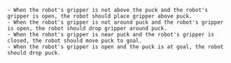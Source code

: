 
    - When the robot's gripper is not above the puck and the robot's gripper is open, the robot should place gripper above puck.
    - When the robot's gripper is not around puck and the robot's gripper is open, the robot should drop gripper around puck.
    - When the robot's gripper is near puck and the robot's gripper is closed, the robot should move puck to goal.
    - When the robot's gripper is open and the puck is at goal, the robot should drop puck.